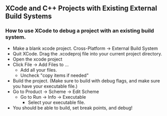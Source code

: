 ## XCode and C++ Projects with Existing External Build Systems
### How to use XCode to debug a project with an existing build system.
* Make a blank xcode project. Cross-Platform -> External Build System
* Quit XCode. Drag the .xcodeproj file into your current project directory.
* Open the xcode project
* Click File -> Add Files to ...
    * Add all your files.
    * Uncheck "copy items if needed"
* Build the project. (Make sure to build with debug flags, and make sure you have your executable file.)
* Go to Product -> Scheme -> Edit Scheme
    * Go to Run -> Info -> Executable
        * Select your executable file.
* You should be able to build, set break points, and debug!
